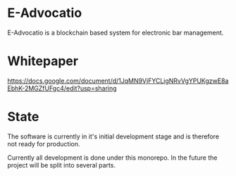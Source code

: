 # E-Advocatio
E-Advocatio is a blockchain based system for electronic bar management.

# Whitepaper
https://docs.google.com/document/d/1JqMN9VjFYCLigNRvVgYPUKgzwE8aEbhK-2MGZfUFgc4/edit?usp=sharing

# State
The software is currently in it's initial development stage and is therefore not ready for production.

Currently all development is done under this monorepo. In the future the project will be split into several parts.
